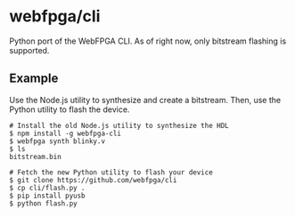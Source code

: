 # webfpga/cli

Python port of the WebFPGA CLI. As of right now, only bitstream
flashing is supported.

## Example
Use the Node.js utility to synthesize and create a bitstream. Then, use the
Python utility to flash the device.
```console
# Install the old Node.js utility to synthesize the HDL
$ npm install -g webfpga-cli
$ webfpga synth blinky.v
$ ls
bitstream.bin

# Fetch the new Python utility to flash your device
$ git clone https://github.com/webfpga/cli
$ cp cli/flash.py .
$ pip install pyusb
$ python flash.py
```
